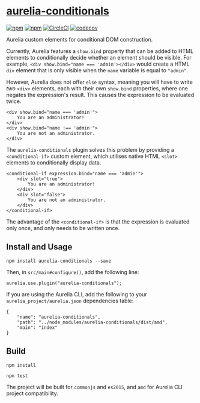 # [aurelia-conditionals](https://www.npmjs.com/package/aurelia-conditionals)
[![npm][npm-shield-url]][npm-package-url]
[![npm][license-shield-url]][license-url]
[![CircleCI][circleci-shield-url]][circleci-url]
[![codecov][codecov-shield-url]][codecov-url]

Aurelia custom elements for conditional DOM construction.

Currently, Aurelia features a `show.bind` property that can be added to
HTML elements to conditionally decide whether an element should be
visible. For example, `<div show.bind="name === 'admin'></div>` would
create a HTML `div` element that is only visible when the `name` variable
is equal to `"admin"`.

However, Aurelia does not offer `else` syntax, meaning you will have to
write *two* `<div>` elements, each with their own `show.bind` properties,
where one negates the expression's result. This causes the expression to
be evaluated twice.

```
<div show.bind="name === 'admin'">
    You are an administrator!
</div>
<div show.bind="name !== 'admin'">
    You are not an administrator.
</div>
```

The `aurelia-conditionals` plugin solves this problem by providing a
`<conditional-if>` custom element, which utilises native HTML `<slot>`
elements to conditionally display data.

```
<conditional-if expression.bind="name === 'admin'">
    <div slot="true">
        You are an administrator!
    </div>
    <div slot="false">
        You are not an administrator.
    </div>
</conditional-if>
```

The advantage of the `<conditional-if>` is that the expression is
evaluated only once, and only needs to be written once.

## Install and Usage
`npm install aurelia-conditionals --save`

Then, in `src/main#configure()`, add the following line:

`aurelia.use.plugin("aurelia-conditionals");`

If you are using the Aurelia CLI, add the following to
your `aurelia_project/aurelia.json` dependencies table:
```
{
    "name": "aurelia-conditionals",
    "path": "../node_modules/aurelia-conditionals/dist/amd",
    "main": "index"
}
```

## Build
`npm install`

`npm test`

The project will be built for `commonjs` and `es2015`, and `amd` for
Aurelia CLI project compatibility.

[circleci-url]: https://circleci.com/gh/mgthomas99/aurelia-conditionals
[circleci-shield-url]: https://img.shields.io/circleci/project/github/mgthomas99/aurelia-conditionals.svg?style=flat-square
[codecov-url]: https://codecov.io/gh/mgthomas99/aurelia-conditionals
[codecov-shield-url]: https://img.shields.io/codecov/c/github/mgthomas99/aurelia-conditionals.svg?style=flat-square
[license-url]: https://github.com/mgthomas99/aurelia-conditionals/blob/master/LICENSE
[license-shield-url]: https://img.shields.io/github/license/mgthomas99/aurelia-conditionals.svg?style=flat-square
[npm-package-url]: https://www.npmjs.com/package/aurelia-conditionals
[npm-shield-url]: http://img.shields.io/npm/v/aurelia-conditionals.svg?style=flat-square

